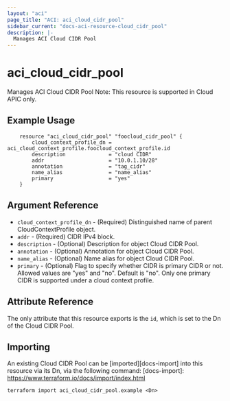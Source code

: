 ```yaml
---
layout: "aci"
page_title: "ACI: aci_cloud_cidr_pool"
sidebar_current: "docs-aci-resource-cloud_cidr_pool"
description: |-
  Manages ACI Cloud CIDR Pool
---
```


# aci_cloud_cidr_pool #
Manages ACI Cloud CIDR Pool
Note: This resource is supported in Cloud APIC only.
## Example Usage ##

```hcl
	resource "aci_cloud_cidr_pool" "foocloud_cidr_pool" {
		cloud_context_profile_dn = aci_cloud_context_profile.foocloud_context_profile.id
		description              = "cloud CIDR"
		addr                     = "10.0.1.10/28"
		annotation               = "tag_cidr"
		name_alias               = "name_alias"
		primary                  = "yes"
	}
```
## Argument Reference ##
* `cloud_context_profile_dn` - (Required) Distinguished name of parent CloudContextProfile object.
* `addr` - (Required) CIDR IPv4 block.
* `description` - (Optional) Description for object Cloud CIDR Pool.
* `annotation` - (Optional) Annotation for object Cloud CIDR Pool.
* `name_alias` - (Optional) Name alias for object Cloud CIDR Pool.
* `primary` - (Optional) Flag to specify whether CIDR is primary CIDR or not. Allowed values are "yes" and "no". Default is "no". Only one primary CIDR is supported under a cloud context profile.



## Attribute Reference

The only attribute that this resource exports is the `id`, which is set to the
Dn of the Cloud CIDR Pool.

## Importing ##

An existing Cloud CIDR Pool can be [imported][docs-import] into this resource via its Dn, via the following command:
[docs-import]: https://www.terraform.io/docs/import/index.html


```
terraform import aci_cloud_cidr_pool.example <Dn>
```